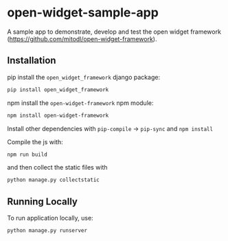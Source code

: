 # open-widget-sample-app

A sample app to demonstrate, develop and test the open widget framework (https://github.com/mitodl/open-widget-framework).

## Installation
pip install the `open_widget_framework` django package:
```bash
pip install open_widget_framework
```  

npm install the `open-widget-framework` npm module: 
```bash
npm install open-widget-framework
```  

Install other dependencies with `pip-compile` -> `pip-sync` and `npm install`

Compile the js with:
```bash
npm run build
```  

and then collect the static files with
```bash
python manage.py collectstatic
```

## Running Locally
To run application locally, use:
```bash
python manage.py runserver
```
